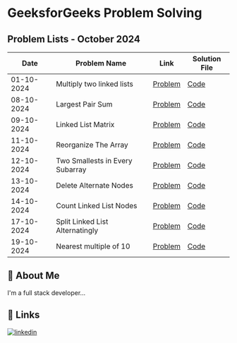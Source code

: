 
# GeeksforGeeks Problem Solving

## Problem Lists - October 2024

| Date       | Problem Name                | Link                                                                                      | Solution File                           |
|------------|------------------------------|-------------------------------------------------------------------------------------------|-----------------------------------------|
| 01-10-2024 | Multiply two linked lists   |  <a href="https://www.geeksforgeeks.org/problems/multiply-two-linked-lists/1" target="_blank">Problem</a>             | [Code](01_10_2024.js) |
| 08-10-2024 | Largest Pair Sum   | <a href="https://www.geeksforgeeks.org/problems/pair-sum--120604/1" target="_blank">Problem</a>             | [Code](08_10_2024.js) |
| 09-10-2024 | Linked List Matrix   | <a href="https://www.geeksforgeeks.org/problems/linked-list-matrix/1" target="_blank">Problem</a>             | [Code](09_10_2024.js) |
| 11-10-2024 | Reorganize The Array   |  <a href="https://www.geeksforgeeks.org/problems/reorganize-the-array4810/1" target="_blank">Problem</a>           | [Code](11_10_2024.js) |
| 12-10-2024 | Two Smallests in Every Subarray   |  <a href="https://www.geeksforgeeks.org/problems/maximum-sum-of-smallest-and-second-smallest-in-an-array/1" target="_blank">Problem</a>           | [Code](12_10_2024.js) |
| 13-10-2024 | Delete Alternate Nodes   |  <a href="https://www.geeksforgeeks.org/problems/pair-sum--120604/1" target="_blank">Problem</a>           | [Code](13_10_2024.js) |
| 14-10-2024 | Count Linked List Nodes   |  <a href="https://www.geeksforgeeks.org/problems/count-nodes-of-linked-list/1" target="_blank">Problem</a>           | [Code](14_10_2024.js) |
| 17-10-2024 |Split Linked List Alternatingly   | <a href="https://www.geeksforgeeks.org/problems/split-singly-linked-list-alternatingly/1" target="_blank">Problem</a>             | [Code](17_10_2024.js) |
| 19-10-2024 | Nearest multiple of 10   | <a href="https://www.geeksforgeeks.org/problems/nearest-multiple-of-102437/1" target="_blank">Problem</a>             | [Code](19_10_2024.js) |



## 🚀 About Me
I'm a full stack developer...


## 🔗 Links
[![linkedin](https://img.shields.io/badge/linkedin-0A66C2?style=for-the-badge&logo=linkedin&logoColor=white)](https://in.linkedin.com/in/santhosh-kumar-k-760337163)

